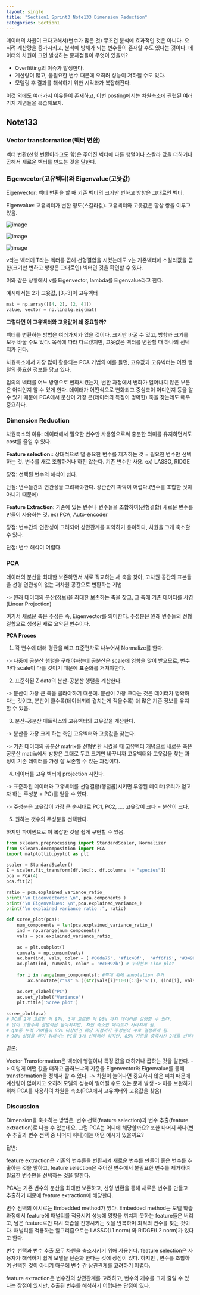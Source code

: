 ```yaml
---
layout: single
title: "Section1 Sprint3 Note133 Dimension Reduction"
categories: Section1
---
```


데이터의 차원이 크다고해서(변수가 많은 것) 무조건 분석에 효과적인 것은 아니다. 오히려 계산량을 증가시키고, 분석에 방해가 되는 변수들이 존재할 수도 있다는 것이다.
데이터의 차원이 크면 발생하는 문제점들이 무엇이 있을까?

- Overfitting의 이슈가 발생한다.
- 계산량이 많고, 불필요한 변수 때문에 오히려 성능이 저하될 수도 있다.
- 모델링 후 결과를 해석하기 위한 시각화가 복잡해진다.

이것 외에도 여러가지 이유들이 존재하고, 이번 posting에서는 차원축소에 관련된 여러가지 개념들을 복습해보자.

## Note133
### Vector transformation(벡터 변환)
벡터 변환(선형 변환이라고도 함)은 주어진 벡터에 다른 행렬이나 스칼라 값을 더하거나 곱해서 새로운 벡터를 만드는 것을 말한다.

### Eigenvector(고유벡터)와 Eigenvalue(고윳값)
Eigenvector: 벡터 변환을 할 때 기존 벡터의 크기만 변하고 방향은 그대로인 벡터.

Eigenvalue: 고유벡터가 변한 정도(스칼라값). 고유벡터와 고윳값은 항상 쌍을 이루고 있음.

![image](https://user-images.githubusercontent.com/97672187/152948753-9aa45a02-ab3d-447f-a0fe-b2cbd3c547d6.png)

![image](https://user-images.githubusercontent.com/97672187/152948771-807126b2-1ec9-4809-8ff3-8acab51b44c7.png)

![image](https://user-images.githubusercontent.com/97672187/152948797-b2286530-2423-450b-985c-88c0bf62160f.png)

v라는 벡터에 T라는 벡터를 곱해 선형결합을 시켰는데도 v는 기존벡터에 스칼라값을 곱한(크기만 변하고 방향은 그대로인) 벡터인 것을 확인할 수 있다.

이와 같은 상황에서 v를 Eigenvector, lambda를 Eigenvalue라고 한다.

예시에서는 2가 고윳값, [3,-3]이 고유벡터

```python
mat = np.array([[4, 2], [2, 4]])
value, vector = np.linalg.eig(mat)
```

**그렇다면 이 고유벡터와 고윳값이 왜 중요할까?**

벡터를 변환하는 방법은 여러가지가 있을 것이다. 크기만 바꿀 수 있고, 방향과 크기를 모두 바꿀 수도 있다. 목적에 따라 다르겠지만, 고윳값은 벡터를 변환할 때 하나의 선택지가 된다.

차원축소에서 가장 많이 활용되는 PCA 기법의 예를 들면, 고유값과 고유벡터는 어떤 행렬의 중요한 정보를 담고 있다. 

임의의 벡터를 어느 방향으로 변화시켰는지, 변환 과정에서 변화가 일어나지 않은 부분은 어디인지 알 수 있게 한다. 데이터가 어떤식으로 변화되고 중심축이 어디인지 등을 알 수 있기 때문에 PCA에서 분산이 가장 큰(데이터의 특징이 명확한) 축을 찾는데도 매우 중요하다.

### Dimension Reduction
차원축소의 이유: 데이터에서 필요한 변수만 사용함으로써 충분한 의미를 유지하면서도 cost를 줄일 수 있다.

**Feature selection:**: 상대적으로 덜 중요한 변수를 제거하는 것 = 필요한 변수만 선택하는 것. 변수를 새로 조합하거나 하진 않는다. 기존 변수만 사용.
ex) LASSO, RIDGE

장점: 선택된 변수의 해석이 쉽다.

단점: 변수들간의 연관성을 고려해야한다. 상관관계 파악이 어렵다.(변수를 조합한 것이 아니기 때문에)

**Feature Extraction**: 기존에 있는 변수나 변수들을 조합하여(선형결합) 새로운 변수를 만들어 사용하는 것. 
ex) PCA, Auto-encoder

장점: 변수간의 연관성이 고려되어 상관관계를 파악하기 용이하다, 차원을 크게 축소할 수 있다.

단점: 변수 해석이 어렵다.

### PCA
데이터의 분산을 최대한 보존하면서 서로 직교하는 새 축을 찾아, 고차원 공간의 표본들을 선형 연관성이 없는 저차원 공간으로 변환하는 기법

-> 원래 데이터의 분산(정보)을 최대한 보존하는 축을 찾고, 그 축에 기존 데이터를 사영(Linear Projection)

여기서 새로운 축은 주성분 즉, Eigenvector를 의미한다. 주성분은 원래 변수들의 선형결합으로 생성된 새로 요약된 변수이다.

**PCA Proces**

1) 각 변수에 대해 평균을 빼고 표준편차로 나누어서 Normalize를 한다.

-> 나중에 공분산 행렬을 구해야하는데 공분산은 scale에 영향을 많이 받으므로, 변수마다 scale이 다를 것이기 때문에 표준화를 거쳐야한다.

2) 표준화된 Z data의 분산-공분산 행렬을 계산한다.

-> 분산이 가장 큰 축을 골라야하기 때문에. 분산이 가장 크다는 것은 데이터가 명확하다는 것이고, 분산이 클수록(데이터끼리 겹치는게 적을수록) 더 많은 기존 정보를 유지할 수 있음.

3) 분산-공분산 매트릭스의 고유벡터와 고유값을 계산한다.

-> 분산을 가장 크게 하는 축인 고유벡터와 고윳값을 찾는다.

-> 기존 데이터의 공분산 matrix를 선형변환 시켰을 때 고유벡터 개념으로 새로운 축은 공분산 matrix에서 방향은 그대로 두고 크기만 바꾸니까 고유벡터와 고윳값을 찾는 과정이 기존 데이터를 가장 잘 보존할 수 있는 과정이다.

4) 데이터를 고유 벡터에 projection 시킨다.

-> 표준화된 데이터와 고유벡터를 선형결합(행렬곱)시키면 투영된 데이터(우리가 얻고자 하는 주성분 = PC)를 얻을 수 있다.

-> 주성분은 고윳값이 가장 큰 순서대로 PC1, PC2, .... 고윳값이 크다 = 분산이 크다.

5) 원하는 갯수의 주성분을 선택한다.

하지만 파이썬으로 이 복잡한 것을 쉽게 구현할 수 있음.

```python
from sklearn.preprocessing import StandardScaler, Normalizer
from sklearn.decomposition import PCA
import matplotlib.pyplot as plt

scaler = StandardScaler()
Z = scaler.fit_transform(df.loc[:, df.columns != "species"])
pca = PCA(4)
pca.fit(Z)

ratio = pca.explained_variance_ratio_
print("\n Eigenvectors: \n", pca.components_)
print("\n Eigenvalues: \n",pca.explained_variance_)
print("\n explained variance ratio :", ratio)

def scree_plot(pca):
    num_components = len(pca.explained_variance_ratio_)
    ind = np.arange(num_components)
    vals = pca.explained_variance_ratio_ 
    
    ax = plt.subplot()
    cumvals = np.cumsum(vals)
    ax.bar(ind, vals, color = ['#00da75', '#f1c40f',  '#ff6f15', '#3498db']) # Bar plot
    ax.plot(ind, cumvals, color = '#c0392b') # 누적분포 Line plot 
    
    for i in range(num_components): #막대 위에 annotation 추가
        ax.annotate(r"%s" % ((str(vals[i]*100)[:3]+'%')), (ind[i], vals[i]), va = "bottom", ha = "center", fontsize = 13)
     
    ax.set_xlabel("PC")
    ax.set_ylabel("Variance")
    plt.title('Scree plot')
    
scree_plot(pca)
# PC를 2개 고르면 약 87%, 3개 고르면 약 96% 까지 데이터를 설명할 수 있다. 
# 많이 고를수록 설명력은 높아지지만, 차원 축소한 메리트가 사라지게 됨.
# q보통 누적 기여율이 85% 이상이면 해당 지점까지 주성분의 수로 결정하게 됨.
# 90% 설명을 하기 위해서는 PC를 3개 선택해야 하지만, 85% 기준을 충족시킨 2개를 선택하는 것이 더 나을 것 같다.
```


결론:

Vector Transformation은 벡터에 행렬이나 특정 값을 더하거나 곱하는 것을 말한다. -> 
이렇게 어떤 값을 더하고 곱하느냐의 기준을 Eigenvector와 Eigenvalue를 통해 transformation을 정해서 할 수 있다. -> 
차원이 늘어나면 중요하지 않은 피처 때문에 계산량이 많아지고 오히려 모델의 성능이 떨어질 수도 있는 문제 발생 -> 
이를 보완하기 위해 PCA를 사용하여 차원을 축소(PCA에서 고유벡터와 고윳값을 찾음)

### Discussion
Dimension을 축소하는 방법은, 변수 선택(feature selection)과 변수 추출(feature extraction)로 나눌 수 있는데요.
그럼 PCA는 어디에 해당할까요?
또한 나머지 하나(변수 추출과 변수 선택 중 나머지 하나)에는 어떤 예시가 있을까요?

답변:

feature extraction은 기존의 변수들을 변환시켜 새로운 변수를 만들어 좋은 변수를 추출하는 것을 말하고, feature selection은 주어진 변수에서 불필요한 변수를 제거하여 필요한 변수만을 선택하는 것을 말한다.

PCA는 기존 변수의 분산을 최대한 보존하고, 선형 변환을 통해 새로운 변수를 만들고 추출하기 때문에 feature extraction에 해당한다.

변수 선택의 예시로는 Embedded method가 있다. Embedded method는 모델 학습 과정에서 feature에 패널티를 적용시켜 성능에 영향을 끼치지 못하는 feature들은 버리고, 남은 feature로만 다시 학습을 진행시키는 것을 반복하며 최적의 변수를 찾는 것이다. 패널티를 적용하는 알고리즘으로는 LASSO(L1 norm) 와 RIDGE(L2 norm)가 있다고 한다.

변수 선택과 변수 추출 모두 차원을 축소시키기 위해 사용한다.
feature selection은 사용자가 해석하기 쉽게 모델을 단순화 한다는 것에 장점이 있다. 하지만 , 변수를 조합하여 선택한 것이 아니기 때문에 변수 간 상관관계를 고려하기 어렵다.

feature extraction은 변수간의 상관관계를 고려하고, 변수의 개수를 크게 줄일 수 있다는 장점이 있지만, 추출된 변수를 해석하기 어렵다는 단점이 있다.
